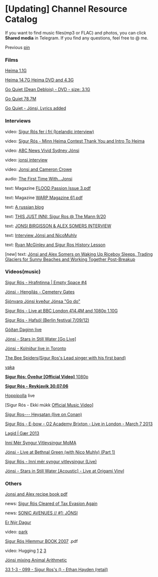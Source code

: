 # [Updating] Channel Resource Catalog

If you want to find music files(mp3 or FLAC) and photos, you can click **Shared media** in Telegram. If you find any questions, feel free to @ me.

Previous [pin](https://t.me/hopelander/88)

### Films

[Heima 1.1G](https://t.me/hopelander/460)

[Heima 14.7G Heima DVD and 4.3G](https://t.me/hopelander/463)

[Go Quiet (Dean Deblois) - DVD - size: 3.1G ](https://t.me/hopelander/281)

[Go Quiet 78.7M](https://t.me/hopelander/48)

[Go Quiet - Jónsi, Lyrics added](https://t.me/hopelander/174)

### Interviews

video: [Sig­ur Rós fer í frí (Icelandic interview)](https://t.me/hopelander/131)

video: [Sigur Rós - Minn Heima Contest Thank You and Intro To Heima](https://t.me/hopelander/49)

video: [ABC News Vivid Sydney Jónsi](https://t.me/hopelander/134)

video: [jonsi interview](https://t.me/hopelander/198)

video: [Jonsi and Cameron Crowe](https://t.me/hopelander/329)

audio: [The First Time With...Jonsi](https://t.me/hopelander/132) 

text: Magazine [FLOOD Passion Issue 3.pdf](https://t.me/hopelander/119)

text: Magazine [WARP Magazine 61.pdf](https://t.me/hopelander/121)

text: [A russian blog](https://t.me/hopelander/138)

text: [THIS JUST INNI: Sigur Ros @ The Mann 9/20](https://t.me/hopelander/67)

text: [JONSI BIRGISSON & ALEX SOMERS INTERVIEW](https://t.me/hopelander/437)

text: [Interview Jónsi and NicoMuhly](https://t.me/hopelander/479)

text: [Ryan McGinley and Sigur Ros History Lesson](https://t.me/hopelander/147)

[new] text: [Jónsi and Alex Somers on Waking Up Riceboy Sleeps, Trading Glaciers for Sunny Beaches and Working Together Post-Breakup](https://telegra.ph/Jónsi-and-Alex-Somers-on-Waking-Up-Riceboy-Sleeps-Trading-Glaciers-for-Sunny-Beaches-and-Working-Together-Post-Breakup-04-24-2)

### Videos(music)

[Sigur Rós - Hrafntinna | Empty Space #4](https://t.me/hopelander/2)

[Jónsi - Hengilás - Cemetery Gates](https://t.me/hopelander/50)

[Sjónvarp Jónsi kveður Jónsa "Go do"](https://t.me/hopelander/129)

[Sigur Rós - Live at BBC London 414.4M and 1080p 1.10G](https://t.me/hopelander/173)

[Sigur Rós - Hafsól (Berlin festival 7/09/12)](https://t.me/hopelander/175)

[Góðan Daginn live](https://t.me/hopelander/178)

[Jónsi - Stars in Still Water [Go Live]](https://t.me/hopelander/192)

[Jónsi - Kolniður live in Toronto](https://t.me/hopelander/316)

[The Bee Spiders(Sigur Ros's Lead singer with his first band) ](https://t.me/hopelander/383)

[vaka](https://t.me/hopelander/387)

[**Sigur Rós: Óveður [Official Video]** 1080p](https://t.me/hopelander/400)

[**Sigur Rós - Reykjavik 30.07.06**](https://t.me/hopelander/423)

[Hoppípolla](https://t.me/hopelander/425) live

[Sigur Rós - Ekki múkk [Official Music Video\]](https://t.me/hopelander/445)

[Sigur Ros--- Heysatan (live on Conan)](https://t.me/hopelander/448)

[Sigur Rós - E-bow - O2 Academy Brixton - Live in London - March 7 2013 ](https://t.me/hopelander/450)

[Lagid Í Gær 2013](https://t.me/hopelander/454)

[Inní Mér Syngur Vitleysingur MoMA](https://t.me/hopelander/469)

[Jónsi - Live at Bethnal Green (with Nico Muhly) (Part 1)](https://t.me/hopelander/480)

[Sigur Rós - Inní mér syngur vitleysingur (Live)](https://t.me/hopelander/481)

[Jónsi - Stars in Still Water [Acoustic] - Live at Origami Vinyl](https://t.me/hopelander/485)



### Others

[Jonsi and Alex recipe book pdf](https://t.me/hopelander/122)

news: [Sigur Rós Cleared of Tax Evasion Again](https://t.me/hopelander/185)

news: [SONIC AVENUES // #1: JÓNSI](https://t.me/hopelander/330)

[Er Nýr Dagur](https://t.me/hopelander/484)

video: [park](https://t.me/hopelander/191)

[Sigur Rós Hlemmur BOOK 2007](https://t.me/hopelander/306) .pdf

video: Hugging [1](https://t.me/hopelander/318) [2](https://t.me/hopelander/319) [3](https://t.me/hopelander/320)

[Jónsi mixing Animal Arithmetic](https://t.me/hopelander/327)

[33 1-3 - 099 - Sigur Ros's () - Ethan Hayden (retail)](https://t.me/hopelander/328)